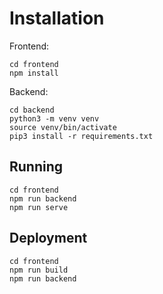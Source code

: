 # Installation

Frontend:

```
cd frontend
npm install
```

Backend:

```
cd backend
python3 -m venv venv
source venv/bin/activate
pip3 install -r requirements.txt
```

## Running

```
cd frontend
npm run backend
npm run serve
```

## Deployment

```
cd frontend
npm run build
npm run backend
```
